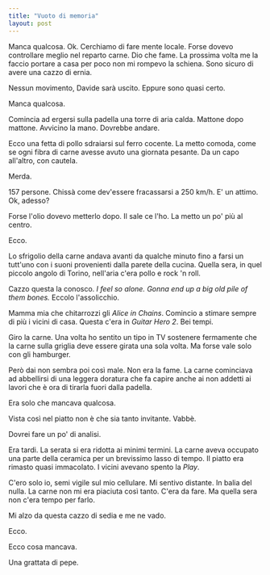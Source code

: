 ```yaml
---
title: "Vuoto di memoria"
layout: post
---
```


Manca qualcosa. Ok. Cerchiamo di fare mente locale. Forse dovevo controllare meglio nel reparto carne. Dio che fame. La prossima volta me la faccio portare a casa per poco non mi rompevo la schiena. Sono sicuro di avere una cazzo di ernia.

Nessun movimento, Davide sarà uscito. Eppure sono quasi certo.

Manca qualcosa.

Comincia ad ergersi sulla padella una torre di aria calda. Mattone dopo mattone. Avvicino la mano. Dovrebbe andare.

Ecco una fetta di pollo sdraiarsi sul ferro cocente. La metto comoda, come se ogni fibra di carne avesse avuto una giornata pesante. Da un capo all'altro, con cautela.

Merda.

157 persone. Chissà come dev'essere fracassarsi a 250 km/h. E' un attimo. Ok, adesso?

Forse l'olio dovevo metterlo dopo. Il sale ce l'ho. La metto un po' più al centro.

Ecco.

Lo sfrigolio della carne andava avanti da qualche minuto fino a farsi un tutt'uno con i suoni provenienti dalla parete della cucina. Quella sera, in quel piccolo angolo di Torino, nell'aria c'era pollo e rock 'n roll.

Cazzo questa la conosco. *I feel so alone. Gonna end up a big old pile of them bones.* Eccolo l'assolicchio.

Mamma mia che chitarrozzi gli *Alice in Chains*. Comincio a stimare sempre di più i vicini di casa. Questa c'era in *Guitar Hero 2*. Bei tempi.

Giro la carne. Una volta ho sentito un tipo in TV sostenere fermamente che la carne sulla griglia deve essere girata una sola volta. Ma forse vale solo con gli hamburger.

Però dai non sembra poi così male. Non era la fame. La carne cominciava ad abbellirsi di una leggera doratura che fa capire anche ai non addetti ai lavori che è ora di tirarla fuori dalla padella.

Era solo che mancava qualcosa.

Vista così nel piatto non è che sia tanto invitante. Vabbè.

Dovrei fare un po' di analisi.

Era tardi. La serata si era ridotta ai minimi termini. La carne aveva occupato una parte della ceramica per un brevissimo lasso di tempo. Il piatto era rimasto quasi immacolato. I vicini avevano spento la *Play*.

C'ero solo io, semi vigile sul mio cellulare. Mi sentivo distante. In balia del nulla. La carne non mi era piaciuta così tanto. C'era da fare. Ma quella sera non c'era tempo per farlo.

Mi alzo da questa cazzo di sedia e me ne vado.

Ecco.

Ecco cosa mancava.

Una grattata di pepe.